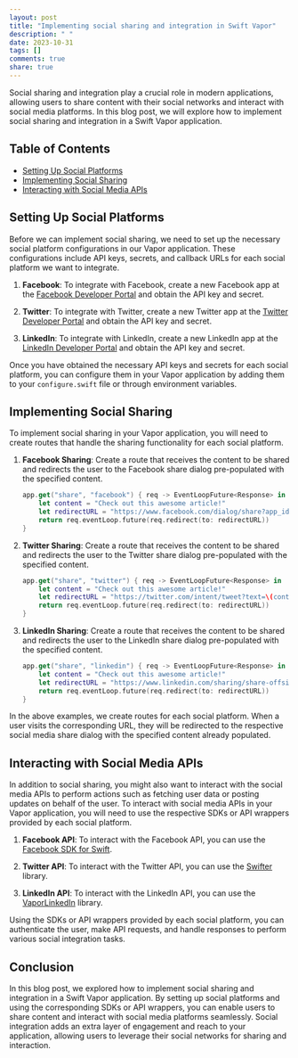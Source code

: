 ```yaml
---
layout: post
title: "Implementing social sharing and integration in Swift Vapor"
description: " "
date: 2023-10-31
tags: []
comments: true
share: true
---
```


Social sharing and integration play a crucial role in modern applications, allowing users to share content with their social networks and interact with social media platforms. In this blog post, we will explore how to implement social sharing and integration in a Swift Vapor application.

## Table of Contents
- [Setting Up Social Platforms](#setting-up-social-platforms)
- [Implementing Social Sharing](#implementing-social-sharing)
- [Interacting with Social Media APIs](#interacting-with-social-media-apis)

## Setting Up Social Platforms

Before we can implement social sharing, we need to set up the necessary social platform configurations in our Vapor application. These configurations include API keys, secrets, and callback URLs for each social platform we want to integrate.

1. **Facebook**: To integrate with Facebook, create a new Facebook app at the [Facebook Developer Portal](https://developers.facebook.com/) and obtain the API key and secret.

2. **Twitter**: To integrate with Twitter, create a new Twitter app at the [Twitter Developer Portal](https://developer.twitter.com/) and obtain the API key and secret.

3. **LinkedIn**: To integrate with LinkedIn, create a new LinkedIn app at the [LinkedIn Developer Portal](https://www.linkedin.com/developers/apps) and obtain the API key and secret.

Once you have obtained the necessary API keys and secrets for each social platform, you can configure them in your Vapor application by adding them to your `configure.swift` file or through environment variables.

## Implementing Social Sharing

To implement social sharing in your Vapor application, you will need to create routes that handle the sharing functionality for each social platform.

1. **Facebook Sharing**: Create a route that receives the content to be shared and redirects the user to the Facebook share dialog pre-populated with the specified content.

   ```swift
   app.get("share", "facebook") { req -> EventLoopFuture<Response> in
       let content = "Check out this awesome article!"
       let redirectURL = "https://www.facebook.com/dialog/share?app_id=YOUR_APP_ID&href=\(content.urlEncoded())"
       return req.eventLoop.future(req.redirect(to: redirectURL))
   }
   ```

2. **Twitter Sharing**: Create a route that receives the content to be shared and redirects the user to the Twitter share dialog pre-populated with the specified content.

   ```swift
   app.get("share", "twitter") { req -> EventLoopFuture<Response> in
       let content = "Check out this awesome article!"
       let redirectURL = "https://twitter.com/intent/tweet?text=\(content.urlEncoded())"
       return req.eventLoop.future(req.redirect(to: redirectURL))
   }
   ```

3. **LinkedIn Sharing**: Create a route that receives the content to be shared and redirects the user to the LinkedIn share dialog pre-populated with the specified content.

   ```swift
   app.get("share", "linkedin") { req -> EventLoopFuture<Response> in
       let content = "Check out this awesome article!"
       let redirectURL = "https://www.linkedin.com/sharing/share-offsite/?url=\(content.urlEncoded())"
       return req.eventLoop.future(req.redirect(to: redirectURL))
   }
   ```

In the above examples, we create routes for each social platform. When a user visits the corresponding URL, they will be redirected to the respective social media share dialog with the specified content already populated.

## Interacting with Social Media APIs

In addition to social sharing, you might also want to interact with the social media APIs to perform actions such as fetching user data or posting updates on behalf of the user. To interact with social media APIs in your Vapor application, you will need to use the respective SDKs or API wrappers provided by each social platform.

1. **Facebook API**: To interact with the Facebook API, you can use the [Facebook SDK for Swift](https://developers.facebook.com/docs/swift).

2. **Twitter API**: To interact with the Twitter API, you can use the [Swifter](https://github.com/mattdonnelly/Swifter) library.

3. **LinkedIn API**: To interact with the LinkedIn API, you can use the [VaporLinkedIn](https://github.com/happnr/VaporLinkedIn) library.

Using the SDKs or API wrappers provided by each social platform, you can authenticate the user, make API requests, and handle responses to perform various social integration tasks.

## Conclusion

In this blog post, we explored how to implement social sharing and integration in a Swift Vapor application. By setting up social platforms and using the corresponding SDKs or API wrappers, you can enable users to share content and interact with social media platforms seamlessly. Social integration adds an extra layer of engagement and reach to your application, allowing users to leverage their social networks for sharing and interaction.